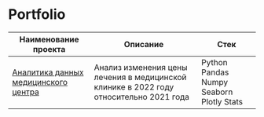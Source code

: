 # Portfolio
Наименование проекта | Описание | Стек
 --- | --- | ---
[Аналитика данных медицинского центра](https://github.com/dpermyakova/Portfolio/blob/main/Project1/med_clinic.ipynb) | Анализ изменения цены лечения в медицинской клинике в 2022 году относительно 2021 года | Python Pandas Numpy Seaborn Plotly Stats 
